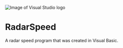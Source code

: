 ![Image of Visual Studio logo](https://upload.wikimedia.org/wikipedia/commons/2/20/Visualstudio_logo.png)

RadarSpeed
==========

A radar speed program that was created in Visual Basic. 
